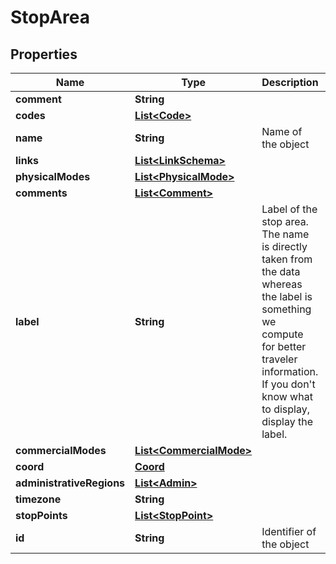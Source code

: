 
# StopArea

## Properties
Name | Type | Description | Notes
------------ | ------------- | ------------- | -------------
**comment** | **String** |  |  [optional]
**codes** | [**List&lt;Code&gt;**](Code.md) |  |  [optional]
**name** | **String** | Name of the object | 
**links** | [**List&lt;LinkSchema&gt;**](LinkSchema.md) |  | 
**physicalModes** | [**List&lt;PhysicalMode&gt;**](PhysicalMode.md) |  |  [optional]
**comments** | [**List&lt;Comment&gt;**](Comment.md) |  |  [optional]
**label** | **String** |  Label of the stop area. The name is directly taken from the data whereas the label is  something we compute for better traveler information. If you don&#39;t know what to display, display the label.  |  [optional]
**commercialModes** | [**List&lt;CommercialMode&gt;**](CommercialMode.md) |  |  [optional]
**coord** | [**Coord**](Coord.md) |  |  [optional]
**administrativeRegions** | [**List&lt;Admin&gt;**](Admin.md) |  |  [optional]
**timezone** | **String** |  |  [optional]
**stopPoints** | [**List&lt;StopPoint&gt;**](StopPoint.md) |  |  [optional]
**id** | **String** | Identifier of the object | 



